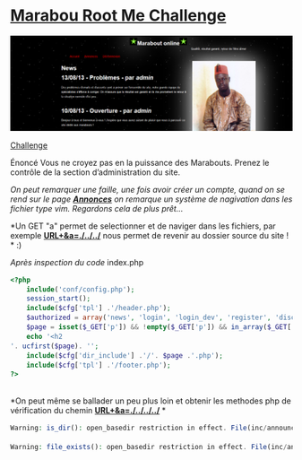# [Marabou Root Me Challenge](https://www.root-me.org/fr/Challenges/Realiste/Marabout)

![Layer](./assets/marabou_layer.png)

[Challenge](http://challenge01.root-me.org/realiste/ch14/?p=news)

Énoncé
Vous ne croyez pas en la puissance des Marabouts. Prenez le contrôle de la section d’administration du site.

*On peut remarquer une faille, une fois avoir créer un compte, quand on se rend sur le page **[Annonces](http://challenge01.root-me.org/realiste/ch14/?p=annonces)** on remarque un système de nagivation dans les fichier type vim. Regardons cela de plus prêt...*

*Un GET "a"  permet de selectionner et de naviger dans les fichiers, par exemple **[URL+&a=./../../](challenge01.root-me.org/realiste/ch14/?p=annonces&a=./../../)** nous permet de revenir au dossier source du site ! * :)

*Après inspection du code*
index.php 
```php
<?php
	include('conf/config.php');
	session_start();
	include($cfg['tpl'] .'/header.php');
	$authorized = array('news', 'login', 'login_dev', 'register', 'disconnect', 'annonces','annonces_dev', 'forgot', 'forgot_dev', 'logout');
	$page = isset($_GET['p']) && !empty($_GET['p']) && in_array($_GET['p'], $authorized) ? $_GET['p'] : 'news';
	echo '<h2
'. ucfirst($page). '';
	include($cfg['dir_include'] .'/'. $page .'.php');
	include($cfg['tpl'] .'/footer.php');
?>
		
```


*On peut même se ballader un peu plus loin et obtenir les methodes php de vérification du chemin **[URL+&a=./../../../](challenge01.root-me.org/realiste/ch14/?p=annonces&a=./../../../)** *

```php
Warning: is_dir(): open_basedir restriction in effect. File(inc/announces/./../../../) is not within the allowed path(s): (/challenge/realiste/ch14:/tmp) in /challenge/realiste/ch14/inc/annonces.php on line 15

Warning: file_exists(): open_basedir restriction in effect. File(inc/announces/./../../../) is not within the allowed path(s): (/challenge/realiste/ch14:/tmp) in /challenge/realiste/ch14/inc/annonces.php on line 29
```